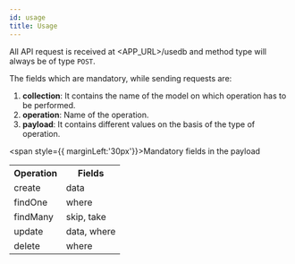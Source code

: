 ```yaml
---
id: usage
title: Usage
---
```


All API request is received at <APP_URL>/usedb and method type will always be of type `POST`.

The fields which are mandatory, while sending requests are:

1. **collection**: It contains the name of the model on which operation has to be performed.
2. **operation**: Name of the operation.
3. **payload**: It contains different values on the basis of the type of operation.

<span style={{ marginLeft:'30px'}}>Mandatory fields in the payload</span>

<table style={{ marginLeft:'30px', marginTop:'10px' }}>
    <tr>
        <th>Operation</th>
        <th>Fields</th>
    </tr>
    <tr>
        <td>create</td>
        <td>data</td>
    </tr>
    <tr>
        <td>findOne</td>
        <td>where</td>
    </tr>
    <tr>
        <td>findMany</td>
        <td> skip, take </td>
    </tr>
    <tr>
        <td>update</td>
        <td>data, where</td>
    </tr>
    <tr>
        <td>delete</td>
        <td>where</td>
    </tr>
</table>

<!-- | Operation | Fields      |
| --------- | ----------- |
| create    | data        |
| findOne   | where       |
| findMany  | skip, take  |
| update    | data, where |
| delete    | where       | -->
